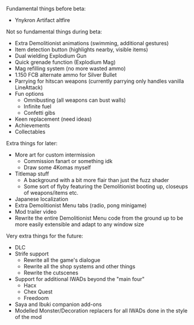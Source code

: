 Fundamental things before beta:
 - Ynykron Artifact altfire

Not so fundamental things during beta:
 - Extra Demolitionist animations (swimming, additional gestures)
 - Item detection button (highlights nearby, visible items)
 - Dual wielding Explodium Gun
 - Quick grenade function (Explodium Mag)
 - Mag refilling system (no more wasted ammo)
 - 1.150 FCB alternate ammo for Silver Bullet
 - Parrying for hitscan weapons (currently parrying only handles vanilla LineAttack)
 - Fun options
   - Omnibusting (all weapons can bust walls)
   - Infinite fuel
   - Confetti gibs
 - Keen replacement (need ideas)
 - Achievements
 - Collectables

Extra things for later:
 - More art for custom intermission
   - Commission fanart or something idk
   - Draw some 4Komas myself
 - Titlemap stuff
   - A background with a bit more flair than just the fuzz shader
   - Some sort of flyby featuring the Demolitionist booting up, closeups of weapons/items etc.
 - Japanese localization
 - Extra Demolitionist Menu tabs (radio, pong minigame)
 - Mod trailer video
 - Rewrite the entire Demolitionist Menu code from the ground up to be more easily extensible and adapt to any window size

Very extra things for the future:
 - DLC
 - Strife support
   - Rewrite all the game's dialogue
   - Rewrite all the shop systems and other things
   - Rewrite the cutscenes
 - Support for additional IWADs beyond the "main four"
   - Hacx
   - Chex Quest
   - Freedoom
 - Saya and Ibuki companion add-ons
 - Modelled Monster/Decoration replacers for all IWADs done in the style of the mod
